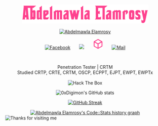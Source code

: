 <div>

<p align="center" >
  <a href="https://www.linkedin.com/in/abdelmawla-elamrosy">
    <img src="https://github.com/0xDigimon/0xdigimon/blob/main/amrosy.png" alt="Abdelmawla Elamrosy" width="400px" height="60px" /></a>
</p>

<p align="center">
<a href="https://github.com/0xDigimon/PenetrationTesting_Notes-"><img src="https://readme-typing-svg.demolab.com?font=Shojumaru&pause=1000&color=fe428e&center=true&vCenter=true&width=435&lines=Penetration+tester;" alt="Abdelmawla Elamrosy" /></a>
</p>

<!-- Social icons section -->
<p align="center">
  <a href="https://www.facebook.com/Abdelmawla.Elamrosy"><img width="32px" alt="Facebook" title="Facebook" src="https://user-images.githubusercontent.com/59813937/234152031-754538e3-3e99-4439-bf9c-e537e53bfd62.png"/></a>
  &#8287;&#8287;&#8287;&#8287;&#8287;
  <a href="https://www.linkedin.com/in/abdelmawla-elamrosy/" alt="Linkedin" title="Linkedin"><img width="32px" src="https://user-images.githubusercontent.com/59813937/234152096-a073220d-b5ab-43cb-8c79-29f8728cdd81.png"/></a>
  &#8287;&#8287;&#8287;&#8287;&#8287;
  <a href="https://app.hackthebox.com/profile/1385517"><img width="32px" alt="HTB" title="HTB" src="https://github.com/0xDigimon/0xdigimon/blob/main/download%20(1).png"></a>
  &#8287;&#8287;&#8287;&#8287;&#8287;
  <a href="mailto:Abdelmawlaelamrosy@gmail.com"><img width="32px" alt="Mail" title="Mail" src="https://user-images.githubusercontent.com/59813937/234151856-09f243a3-d6e4-4072-a8b6-f34cb135e00a.png"/></a>
</p>

<br/>

<p align="center" >Penetration Tester | CRTM <br>Studied CRTP, CRTE, CRTM, OSCP, ECPPT, EJPT, EWPT, EWPTx
</p>
<div align="center">
  <img src="http://www.hackthebox.eu/badge/image/1385517" alt="Hack The Box" align="center" width="30%" hight="30%"/>
<a href="https://0xDigimon.github.io/Digimon">
</a>
</div>
    
<!-- Statistics -->
<div align="center">
<div align="center">
<div align="center">
  
![0xDigimon's GitHub stats](https://github-readme-stats.vercel.app/api?username=0xDigimon&show_icons=true&theme=radical&count_private=true)

</div>
<div align="center">

[![GitHub Streak](https://github-readme-streak-stats.herokuapp.com?user=0xDigimon&theme=radical)](https://git.io/streak-stats)

</div>
<a href="https://codestats.net/users/0xdigimon">

 <img src='https://codestats-readme.wegfan.cn/history-graph/0xdigimon?width=900&height=350&timezone=02:00&history_days=21&max_languages=14&grid_color=dddddd&text_color=dddddd&zeroline_color=ababab&bg_color=141321&language_colors=["fe428e","00ff00","0000ff","ffff00","ff0000","00ffff","800000","008000","000080","808000","800080","008080","808080","c0c0c0"]' alt="Abdelmawla Elamrosy's Code::Stats history graph" align="center" />

</a>

</div>
</div>

<img height="120" alt="Thanks for visiting me" width="100%" src="https://raw.githubusercontent.com/BrunnerLivio/brunnerlivio/master/images/marquee.svg" />
</div>
